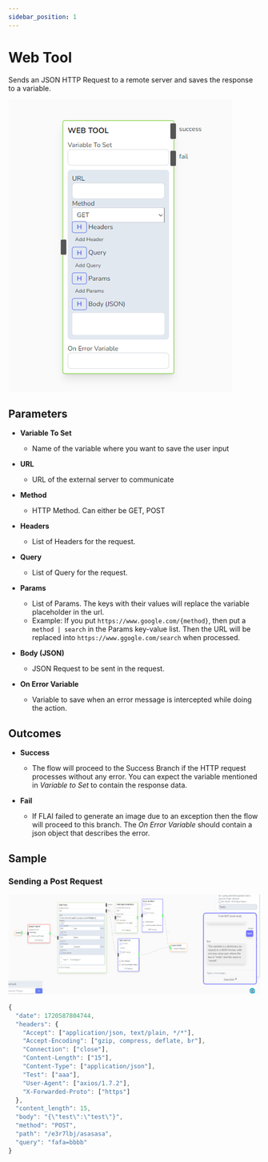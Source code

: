 ```yaml
---
sidebar_position: 1
---
```


# Web Tool

Sends an JSON HTTP Request to a remote server and saves the response to a variable.

![alt text](image.png)

## Parameters

- **Variable To Set**

  - Name of the variable where you want to save the user input

- **URL**

  - URL of the external server to communicate

- **Method**

  - HTTP Method. Can either be GET, POST

- **Headers**

  - List of Headers for the request.

- **Query**

  - List of Query for the request.

- **Params**

  - List of Params. The keys with their values will replace the variable placeholder in the url.
  - Example: If you put `https://www.google.com/{method}`, then put a `method | search` in the Params key-value list. Then the URL will be replaced into `https://www.ggogle.com/search` when processed.

- **Body (JSON)**

  - JSON Request to be sent in the request.

- **On Error Variable**

  - Variable to save when an error message is intercepted while doing the action.

## Outcomes

- **Success**

  - The flow will proceed to the Success Branch if the HTTP request processes without any error. You can expect the variable mentioned in _Variable to Set_ to contain the response data.

- **Fail**

  - If FLAI failed to generate an image due to an exception then the flow will proceed to this branch. The _On Error Variable_ should contain a json object that describes the error.

## Sample

### Sending a Post Request

![alt text](image-1.png)

```js title="Received request by the external server"
{
  "date": 1720587804744,
  "headers": {
    "Accept": ["application/json, text/plain, */*"],
    "Accept-Encoding": ["gzip, compress, deflate, br"],
    "Connection": ["close"],
    "Content-Length": ["15"],
    "Content-Type": ["application/json"],
    "Test": ["aaa"],
    "User-Agent": ["axios/1.7.2"],
    "X-Forwarded-Proto": ["https"]
  },
  "content_length": 15,
  "body": "{\"test\":\"test\"}",
  "method": "POST",
  "path": "/e3r7lbj/asasasa",
  "query": "fafa=bbbb"
}
```
